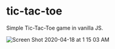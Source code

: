 # tic-tac-toe

Simple Tic-Tac-Toe game in vanilla JS.

![Screen Shot 2020-04-18 at 1 15 03 AM](https://user-images.githubusercontent.com/4896612/79628775-0e727d00-8112-11ea-8a98-9be717d28c01.png)
